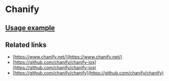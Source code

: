# Chanify

## [Usage example](./../../tests/Chanify/ClientTest.php)

## Related links

* [https://www.chanify.net/](https://www.chanify.net/)
* [https://github.com/chanify/chanify-ios](https://github.com/chanify/chanify-ios)
* [https://github.com/chanify/chanify](https://github.com/chanify/chanify)
